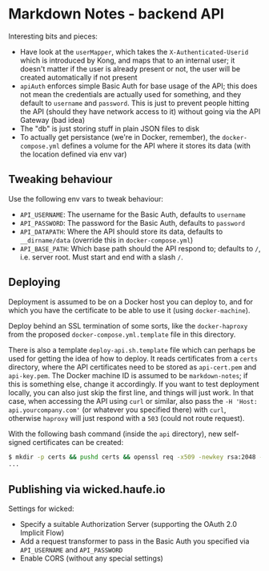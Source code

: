 # Markdown Notes - backend API

Interesting bits and pieces:

* Have look at the `userMapper`, which takes the `X-Authenticated-Userid` which is introduced by Kong, and maps that to an internal user; it doesn't matter if the user is already present or not, the user will be created automatically if not present
* `apiAuth` enforces simple Basic Auth for base usage of the API; this does not mean the credentials are actually used for something, and they default to `username` and `password`. This is just to prevent people hitting the API (should they have network access to it) without going via the API Gateway (bad idea)
* The "db" is just storing stuff in plain JSON files to disk
* To actually get persistance (we're in Docker, remember), the `docker-compose.yml` defines a volume for the API where it stores its data (with the location defined via env var)

## Tweaking behaviour

Use the following env vars to tweak behaviour:

* `API_USERNAME`: The username for the Basic Auth, defaults to `username`
* `API_PASSWORD`: The password for the Basic Auth, defaults to `password`
* `API_DATAPATH`: Where the API should store its data, defaults to `__dirname/data` (override this in `docker-compose.yml`)
* `API_BASE_PATH`: Which base path should the API respond to; defaults to `/`, i.e. server root. Must start and end with a slash `/`.

## Deploying

Deployment is assumed to be on a Docker host you can deploy to, and for which you have the certificate to be able to use it (using `docker-machine`).

Deploy behind an SSL termination of some sorts, like the `docker-haproxy` from the proposed `docker-compose.yml.template` file in this directory.

There is also a template `deploy-api.sh.template` file which can perhaps be used for getting the idea of how to deploy. It reads certificates from a `certs` directory, where the API certificates need to be stored as `api-cert.pem` and `api-key.pem`. The Docker machine ID is assumed to be `markdown-notes`; if this is something else, change it accordingly. If you want to test deployment locally, you can also just skip the first line, and things will just work. In that case, when accessing the API using `curl` or similar, also pass the `-H 'Host: api.yourcompany.com'` (or whatever you specified there) with `curl`, otherwise `haproxy` will just respond with a `503` (could not route request).

With the following bash command (inside the `api` directory), new self-signed certificates can be created:

```bash
$ mkdir -p certs && pushd certs && openssl req -x509 -newkey rsa:2048 -keyout api-key.pem -out api-cert.pem -nodes -days 730 && popd
...
```

## Publishing via wicked.haufe.io

Settings for wicked:

* Specify a suitable Authorization Server (supporting the OAuth 2.0 Implicit Flow)
* Add a request transformer to pass in the Basic Auth you specified via `API_USERNAME` and `API_PASSWORD`
* Enable CORS (without any special settings)
